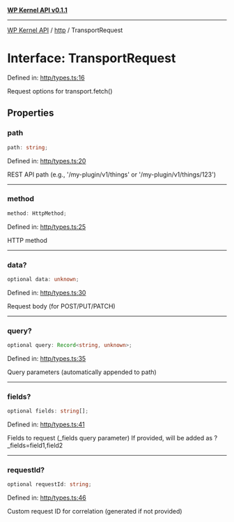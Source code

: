 [**WP Kernel API v0.1.1**](../../README.md)

---

[WP Kernel API](../../README.md) / [http](../README.md) / TransportRequest

# Interface: TransportRequest

Defined in: [http/types.ts:16](https://github.com/theGeekist/wp-kernel/blob/main/packages/kernel/src/http/types.ts#L16)

Request options for transport.fetch()

## Properties

### path

```ts
path: string;
```

Defined in: [http/types.ts:20](https://github.com/theGeekist/wp-kernel/blob/main/packages/kernel/src/http/types.ts#L20)

REST API path (e.g., '/my-plugin/v1/things' or '/my-plugin/v1/things/123')

---

### method

```ts
method: HttpMethod;
```

Defined in: [http/types.ts:25](https://github.com/theGeekist/wp-kernel/blob/main/packages/kernel/src/http/types.ts#L25)

HTTP method

---

### data?

```ts
optional data: unknown;
```

Defined in: [http/types.ts:30](https://github.com/theGeekist/wp-kernel/blob/main/packages/kernel/src/http/types.ts#L30)

Request body (for POST/PUT/PATCH)

---

### query?

```ts
optional query: Record<string, unknown>;
```

Defined in: [http/types.ts:35](https://github.com/theGeekist/wp-kernel/blob/main/packages/kernel/src/http/types.ts#L35)

Query parameters (automatically appended to path)

---

### fields?

```ts
optional fields: string[];
```

Defined in: [http/types.ts:41](https://github.com/theGeekist/wp-kernel/blob/main/packages/kernel/src/http/types.ts#L41)

Fields to request (\_fields query parameter)
If provided, will be added as ?\_fields=field1,field2

---

### requestId?

```ts
optional requestId: string;
```

Defined in: [http/types.ts:46](https://github.com/theGeekist/wp-kernel/blob/main/packages/kernel/src/http/types.ts#L46)

Custom request ID for correlation (generated if not provided)
